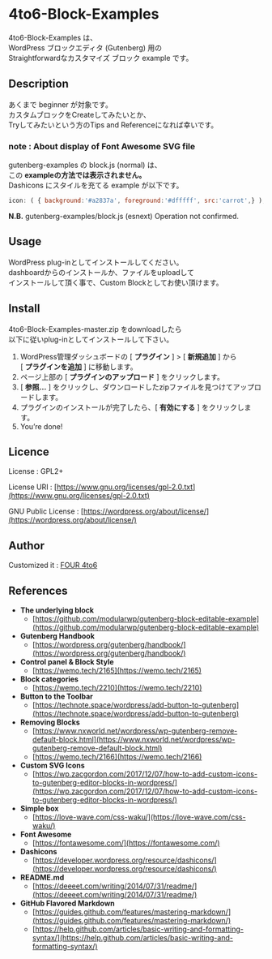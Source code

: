 4to6-Block-Examples
===
4to6-Block-Examples は、  
WordPress ブロックエディタ (Gutenberg) 用の  
Straightforwardなカスタマイズ ブロック example です。

## Description
あくまで beginner が対象です。  
カスタムブロックをCreateしてみたいとか、  
Tryしてみたいという方のTips and Referenceになれば幸いです。  

### note : About display of Font Awesome SVG file 
gutenberg-examples の block.js (normal) は、  
この **exampleの方法では表示されません。**    
Dashicons にスタイルを充てる example が以下です。
``` javascript
icon: ( { background:'#a2837a', foreground:'#dfffff', src:'carrot',} ),   // For gutenberg-examples
```
**N.B.** gutenberg-examples/block.js (esnext) Operation not confirmed. 
## Usage
WordPress plug-inとしてインストールしてください。  
dashboardからのインストールか、ファイルをuploadして  
インストールして頂く事で、Custom Blockとしてお使い頂けます。

## Install
4to6-Block-Examples-master.zip をdownloadしたら  
以下に従いplug-inとしてインストールして下さい。
1. WordPress管理ダッシュボードの [ **プラグイン** ] > [ **新規追加** ] から  
[ **プラグインを追加** ] に移動します。
1. ページ上部の [ **プラグインのアップロード** ] をクリックします。
1. [ **参照...** ] をクリックし、ダウンロードしたzipファイルを見つけてアップロードします。
1. プラグインのインストールが完了したら、[ **有効にする** ] をクリックします。
1. You’re done!

## Licence
License : GPL2+

License URI : [https://www.gnu.org/licenses/gpl-2.0.txt](https://www.gnu.org/licenses/gpl-2.0.txt)   

GNU Public License : [https://wordpress.org/about/license/](https://wordpress.org/about/license/) 

## Author

Customized it : [FOUR 4to6](https://github.com/four4to6)

## References
- **The underlying block**
  - [https://github.com/modularwp/gutenberg-block-editable-example](https://github.com/modularwp/gutenberg-block-editable-example)
- **Gutenberg Handbook**
  - [https://wordpress.org/gutenberg/handbook/](https://wordpress.org/gutenberg/handbook/)
- **Control panel & Block Style**
  - [https://wemo.tech/2165](https://wemo.tech/2165)
- **Block categories**
  - [https://wemo.tech/2210](https://wemo.tech/2210)
- **Button to the Toolbar**
  - [https://technote.space/wordpress/add-button-to-gutenberg](https://technote.space/wordpress/add-button-to-gutenberg)
- **Removing Blocks**
  - [https://www.nxworld.net/wordpress/wp-gutenberg-remove-default-block.html](https://www.nxworld.net/wordpress/wp-gutenberg-remove-default-block.html)
  - [https://wemo.tech/2166](https://wemo.tech/2166)
- **Custom SVG Icons**
  - [https://wp.zacgordon.com/2017/12/07/how-to-add-custom-icons-to-gutenberg-editor-blocks-in-wordpress/](https://wp.zacgordon.com/2017/12/07/how-to-add-custom-icons-to-gutenberg-editor-blocks-in-wordpress/)
- **Simple box**
  - [https://love-wave.com/css-waku/](https://love-wave.com/css-waku/)
- **Font Awesome**
  - [https://fontawesome.com/](https://fontawesome.com/)
- **Dashicons**
  - [https://developer.wordpress.org/resource/dashicons/](https://developer.wordpress.org/resource/dashicons/)
- **README.md**
  - [https://deeeet.com/writing/2014/07/31/readme/](https://deeeet.com/writing/2014/07/31/readme/)
- **GitHub Flavored Markdown**
  - [https://guides.github.com/features/mastering-markdown/](https://guides.github.com/features/mastering-markdown/)
  - [https://help.github.com/articles/basic-writing-and-formatting-syntax/](https://help.github.com/articles/basic-writing-and-formatting-syntax/)
